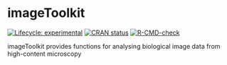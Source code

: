 
<!-- README.md is generated from README.Rmd. Please edit that file -->

# imageToolkit

<!-- badges: start -->

[![Lifecycle:
experimental](https://img.shields.io/badge/lifecycle-experimental-orange.svg)](https://lifecycle.r-lib.org/articles/stages.html#experimental)
[![CRAN
status](https://www.r-pkg.org/badges/version/imageToolkit)](https://CRAN.R-project.org/package=imageToolkit)
[![R-CMD-check](https://github.com/beansprout88/imageToolkit/actions/workflows/R-CMD-check.yaml/badge.svg)](https://github.com/beansprout88/imageToolkit/actions/workflows/R-CMD-check.yaml)
<!-- badges: end -->

imageToolkit provides functions for analysing biological image data from
high-content microscopy
